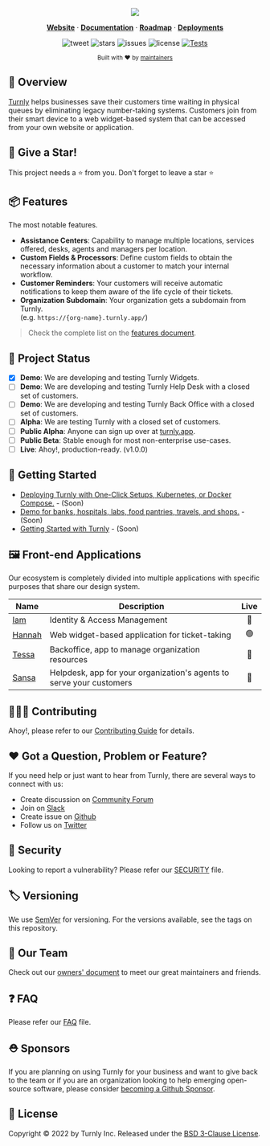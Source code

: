 <div align="center">
  <p align="center">
    <a href="https://turnly.app" target="_blank" rel="noopener">
      <img src="https://raw.githubusercontent.com/turnly/turnly/develop/docs/assets/github-showcase.png" />
    </a>
  </p>

  <p align="center">
    <a href="https://turnly.app"><strong>Website</strong></a> ·
    <a href="https://docs.turnly.app"><strong>Documentation</strong></a> ·
    <a href="https://github.com/orgs/turnly/projects/2"><strong>Roadmap</strong></a> ·
    <a href="https://github.com/turnly/kubbe"><strong>Deployments</strong></a>
    <br />
  </p>

  ![tweet](https://img.shields.io/twitter/url?style=social&url=https%3A%2F%2Ftwitter.com%2Fturnlyapp)
  ![stars](https://img.shields.io/github/stars/turnly/turnly)
  ![issues](https://img.shields.io/github/issues/turnly/turnly)
  ![license](https://img.shields.io/github/license/turnly/turnly)
  [![Tests](https://github.com/turnly/turnly/actions/workflows/continuous-integration-tests.yml/badge.svg)](https://github.com/turnly/turnly/actions)

  <p>
    <sub>
      Built with ❤︎ by
      <a href="/OWNERS.md">
        maintainers
      </a>
    </sub>
  </p>
</div>

## 📖 Overview

[Turnly](https://turnly.app) helps businesses save their customers time waiting
in physical queues by eliminating legacy number-taking systems.
Customers join from their smart device to a web widget-based system that
can be accessed from your own website or application.

## 🙏 Give a Star!

This project needs a ⭐️ from you. Don't forget to leave a star ⭐️

## 📦 Features

The most notable features.

- **Assistance Centers**: Capability to manage multiple locations, services offered,
desks, agents and managers per location.
- **Custom Fields & Processors**: Define custom fields to obtain the necessary information about
a customer to match your internal workflow.
- **Customer Reminders**: Your customers will receive automatic notifications to keep
them aware of the life cycle of their tickets.
- **Organization Subdomain**: Your organization gets a subdomain from Turnly.
<br /> (e.g. `https://{org-name}.turnly.app/`)

> Check the complete list on the [features document](/docs/features.md).

## 🚧 Project Status

- [x] **Demo**: We are developing and testing Turnly Widgets.
- [ ] **Demo**: We are developing and testing Turnly Help Desk with a closed set of customers.
- [ ] **Demo**: We are developing and testing Turnly Back Office with a closed set of customers.
- [ ] **Alpha**: We are testing Turnly with a closed set of customers.
- [ ] **Public Alpha**: Anyone can sign up over at [turnly.app](https://turnly.app).
- [ ] **Public Beta**: Stable enough for most non-enterprise use-cases.
- [ ] **Live**: Ahoy!, production-ready. (v1.0.0)

## 🚀 Getting Started

- [Deploying Turnly with One-Click Setups, Kubernetes, or Docker Compose.](https://github.com/turnly/kubbe) - (Soon)
- [Demo for banks, hospitals, labs, food pantries, travels, and shops.](/docs/demo.md) - (Soon)
- [Getting Started with Turnly](https://turnly.app/) - (Soon)

## 🖼️ Front-end Applications

Our ecosystem is completely divided into multiple applications with specific purposes that share our design system.

| Name                                            | Description                                                          | Live |
| ----------------------------------------------- | -------------------------------------------------------------------- |:----:|
| [Iam](https://github.com/turnly/iam)            | Identity & Access Management                                         | 🔴   |
| [Hannah](https://github.com/turnly/hannah)      | Web widget-based application for ticket-taking                       | 🟢   |
| [Tessa](https://github.com/turnly/tessa)        | Backoffice, app to manage organization resources                     | 🔴   |
| [Sansa](https://github.com/turnly/sansa)        | Helpdesk, app for your organization's agents to serve your customers | 🔴   |

## 🧑🏻‍🚒 Contributing

Ahoy!, please refer to our [Contributing Guide](/CONTRIBUTING.md) for details.

## ❤️ Got a Question, Problem or Feature?

If you need help or just want to hear from Turnly, there are several ways to connect with us:

- Create discussion on [Community Forum](https://github.com/turnly/turnly/discussions)
- Join on [Slack](https://join.slack.com/t/turnly/shared_invite/zt-1de1x0z68-w_tWv50tUaSnYJW8C1lWIw)
- Create issue on [Github](https://github.com/turnly/turnly/issues)
- Follow us on [Twitter](https://twitter.com/turnlyapp)

## 🔐 Security

Looking to report a vulnerability? Please refer our [SECURITY](/SECURITY.md) file.

## 🏷️ Versioning

We use [SemVer](https://semver.org/spec/v2.0.0.html) for versioning.
For the versions available, see the tags on this repository.

## 🦦 Our Team

Check out our [owners' document](/OWNERS.md) to meet our great maintainers and friends.

## ❓ FAQ

Please refer our [FAQ](/docs/faq.md) file.

## ⛑️ Sponsors

If you are planning on using Turnly for your business and want to give back to the
team or if you are an organization looking to help emerging open-source
software, please consider [becoming a Github Sponsor](https://github.com/sponsors/efraa).

## 📜 License

Copyright © 2022 by Turnly Inc. Released under the [BSD 3-Clause License](/LICENSE).
